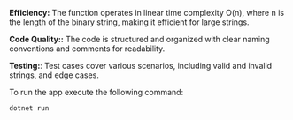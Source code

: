 <b>Efficiency:</b> The function operates in linear time complexity  O(n), where n is the length of the binary string, making it efficient for large strings. 

<b>Code Quality::</b> The code is structured and organized with clear naming conventions and comments for readability.

<b>Testing:</b>: Test cases cover various scenarios, including valid and invalid strings, and edge cases.

To run the app execute the following command:
```
dotnet run
```
